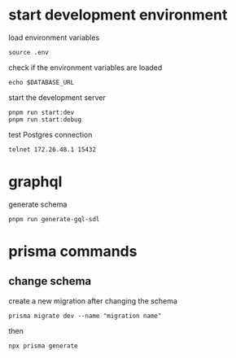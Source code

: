 # start development environment

load environment variables

```shell
source .env
```

check if the environment variables are loaded

```shell
echo $DATABASE_URL
```

start the development server

```shell
pnpm run start:dev
pnpm run start:debug
```

test Postgres connection

```shell
telnet 172.26.48.1 15432
```

# graphql

generate schema

```shell
pnpm run generate-gql-sdl
```

# prisma commands

## change schema

create a new migration after changing the schema

```shell
prisma migrate dev --name "migration name"
```

then

```shell
npx prisma generate
```
